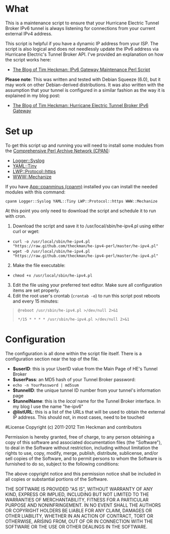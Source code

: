 What
====
This is a maintenance script to ensure that your Hurricane Electric Tunnel Broker IPv6 tunnel is always listening for connections from your current external IPv4 address.  

This script is helpful if you have a dynamic IP address from your ISP.  The script is also logical and does not needlessly update the IPv6 address via Hurricane Electric's Tunnel Broker API.  I've provided an explanation on how the script works here: 

* [The Blog of Tim Heckman: IPv6 Gateway Maintenance Perl Script](http://blog.timheckman.net/2011/12/26/ipv6-gateway-perl-script/ "http://blog.timheckman.net/2011/12/26/ipv6-gateway-perl-script/")

**Please note**: This was written and tested with Debian Squeeze (6.0), but it may work on other Debian-derived distributions.  It was also written with the assumption that your tunnel is configured in a similar fashion as the way it is explained in my blog post:

- [The Blog of Tim Heckman: Hurricane Electric Tunnel Broker IPv6 Gateway](http://blog.timheckman.net/2011/05/24/he-tunnelbroker-ipv6-gateway/ "http://blog.timheckman.net/2011/05/24/he-tunnelbroker-ipv6-gateway/")

Set up
======

To get this script up and running you will need to install some modules from the [Comprehensive Perl Archive Network (CPAN)](http://www.cpan.org/ "http://www.cpan.org/"):

* [Logger::Syslog](http://search.cpan.org/~sukria/Logger-Syslog-1.1/lib/Logger/Syslog.pm "http://search.cpan.org/~sukria/Logger-Syslog-1.1/lib/Logger/Syslog.pm")
* [YAML::Tiny](http://search.cpan.org/~adamk/YAML-Tiny-1.50/lib/YAML/Tiny.pm "http://search.cpan.org/~adamk/YAML-Tiny-1.50/lib/YAML/Tiny.pm")
* [LWP::Protocol::https](http://search.cpan.org/~gaas/LWP-Protocol-https-6.02/lib/LWP/Protocol/https.pm "http://search.cpan.org/~gaas/LWP-Protocol-https-6.02/lib/LWP/Protocol/https.pm")
* [WWW::Mechanize](http://search.cpan.org/~jesse/WWW-Mechanize-1.71/lib/WWW/Mechanize.pm "http://search.cpan.org/~jesse/WWW-Mechanize-1.71/lib/WWW/Mechanize.pm")

If you have [App::cpanminus (cpanm)](http://search.cpan.org/~miyagawa/App-cpanminus-1.5007/lib/App/cpanminus.pm "http://search.cpan.org/~miyagawa/App-cpanminus-1.5007/lib/App/cpanminus.pm") installed you can install the needed modules with this command: 

```cpanm Logger::Syslog YAML::Tiny LWP::Protocol::https WWW::Mechanize```

At this point you only need to download the script and schedule it to run with cron.

1. Download the script and save it to /usr/local/sbin/he-ipv4.pl using either curl or wget:
 * ```curl -o /usr/local/sbin/he-ipv4.pl "https://raw.github.com/theckman/he-ipv4-perl/master/he-ipv4.pl"```
 * ```wget -O /usr/local/sbin/he-ipv4.pl "https://raw.github.com/theckman/he-ipv4-perl/master/he-ipv4.pl"```
2. Make the file executable:
 * ```chmod +x /usr/local/sbin/he-ipv4.pl```
3. Edit the file using your preferred text editor.  Make sure all configuration items are set properly.
4. Edit the root user's crontab (```crontab -e```) to run this script post reboots and every 15 minutes:

> ```@reboot /usr/sbin/he-ipv4.pl >/dev/null 2>&1```
> 
> ```*/15 * * * * /usr/sbin/he-ipv4.pl >/dev/null 2>&1```

Configuration
=============

The configuration is all done within the script file itself.  There is a configuration section near the top of the file.

* **$userID**: this is your UserID value from the Main Page of HE's Tunnel Broker
* **$userPass**: an MD5 hash of your Tunnel Broker password:
 * ```echo -n YourPassword | md5sum```
* **$tunnelID**: the unique tunnel ID number from your tunnel's information page
* **$tunnelName**: this is the *local* name for the Tunnel Broker interface.  In my blog I use the name "he-ipv6"
* **@listURL**: this is a list of the URLs that will be used to obtain the external IP address.  This should not, in most cases, need to be touched

#License
Copyright (c) 2011-2012 Tim Heckman and contributors

Permission is hereby granted, free of charge, to any person obtaining a copy of this software and associated documentation files (the "Software"), to deal in the Software without restriction, including without limitation the rights to use, copy, modify, merge, publish, distribute, sublicense, and/or sell copies of the Software, and to permit persons to whom the Software is furnished to do so, subject to the following conditions:

The above copyright notice and this permission notice shall be included in all copies or substantial portions of the Software.

THE SOFTWARE IS PROVIDED "AS IS", WITHOUT WARRANTY OF ANY KIND, EXPRESS OR IMPLIED, INCLUDING BUT NOT LIMITED TO THE WARRANTIES OF MERCHANTABILITY, FITNESS FOR A PARTICULAR PURPOSE AND NONINFRINGEMENT. IN NO EVENT SHALL THE AUTHORS OR COPYRIGHT HOLDERS BE LIABLE FOR ANY CLAIM, DAMAGES OR OTHER LIABILITY, WHETHER IN AN ACTION OF CONTRACT, TORT OR OTHERWISE, ARISING FROM, OUT OF OR IN CONNECTION WITH THE SOFTWARE OR THE USE OR OTHER DEALINGS IN THE SOFTWARE.

